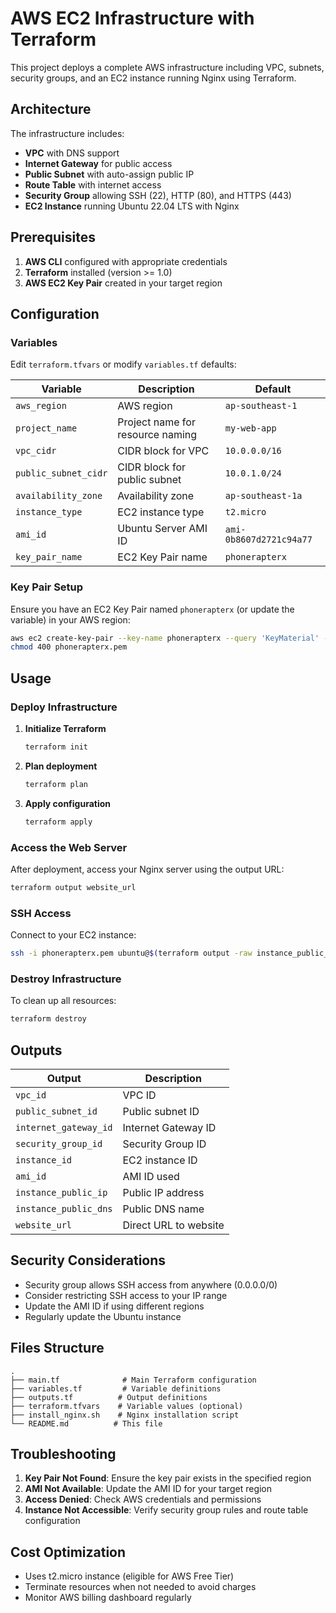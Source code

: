 # AWS EC2 Infrastructure with Terraform

This project deploys a complete AWS infrastructure including VPC, subnets, security groups, and an EC2 instance running Nginx using Terraform.

## Architecture

The infrastructure includes:
- **VPC** with DNS support
- **Internet Gateway** for public access
- **Public Subnet** with auto-assign public IP
- **Route Table** with internet access
- **Security Group** allowing SSH (22), HTTP (80), and HTTPS (443)
- **EC2 Instance** running Ubuntu 22.04 LTS with Nginx

## Prerequisites

1. **AWS CLI** configured with appropriate credentials
2. **Terraform** installed (version >= 1.0)
3. **AWS EC2 Key Pair** created in your target region

## Configuration

### Variables

Edit `terraform.tfvars` or modify `variables.tf` defaults:

| Variable | Description | Default |
|----------|-------------|---------|
| `aws_region` | AWS region | `ap-southeast-1` |
| `project_name` | Project name for resource naming | `my-web-app` |
| `vpc_cidr` | CIDR block for VPC | `10.0.0.0/16` |
| `public_subnet_cidr` | CIDR block for public subnet | `10.0.1.0/24` |
| `availability_zone` | Availability zone | `ap-southeast-1a` |
| `instance_type` | EC2 instance type | `t2.micro` |
| `ami_id` | Ubuntu Server AMI ID | `ami-0b8607d2721c94a77` |
| `key_pair_name` | EC2 Key Pair name | `phonerapterx` |

### Key Pair Setup

Ensure you have an EC2 Key Pair named `phonerapterx` (or update the variable) in your AWS region:

```bash
aws ec2 create-key-pair --key-name phonerapterx --query 'KeyMaterial' --output text > phonerapterx.pem
chmod 400 phonerapterx.pem
```

## Usage

### Deploy Infrastructure

1. **Initialize Terraform**
   ```bash
   terraform init
   ```

2. **Plan deployment**
   ```bash
   terraform plan
   ```

3. **Apply configuration**
   ```bash
   terraform apply
   ```

### Access the Web Server

After deployment, access your Nginx server using the output URL:
```bash
terraform output website_url
```

### SSH Access

Connect to your EC2 instance:
```bash
ssh -i phonerapterx.pem ubuntu@$(terraform output -raw instance_public_ip)
```

### Destroy Infrastructure

To clean up all resources:
```bash
terraform destroy
```

## Outputs

| Output | Description |
|--------|-------------|
| `vpc_id` | VPC ID |
| `public_subnet_id` | Public subnet ID |
| `internet_gateway_id` | Internet Gateway ID |
| `security_group_id` | Security Group ID |
| `instance_id` | EC2 instance ID |
| `ami_id` | AMI ID used |
| `instance_public_ip` | Public IP address |
| `instance_public_dns` | Public DNS name |
| `website_url` | Direct URL to website |

## Security Considerations

- Security group allows SSH access from anywhere (0.0.0.0/0)
- Consider restricting SSH access to your IP range
- Update the AMI ID if using different regions
- Regularly update the Ubuntu instance

## Files Structure

```
.
├── main.tf              # Main Terraform configuration
├── variables.tf         # Variable definitions
├── outputs.tf          # Output definitions
├── terraform.tfvars    # Variable values (optional)
├── install_nginx.sh    # Nginx installation script
└── README.md          # This file
```

## Troubleshooting

1. **Key Pair Not Found**: Ensure the key pair exists in the specified region
2. **AMI Not Available**: Update the AMI ID for your target region
3. **Access Denied**: Check AWS credentials and permissions
4. **Instance Not Accessible**: Verify security group rules and route table configuration

## Cost Optimization

- Uses t2.micro instance (eligible for AWS Free Tier)
- Terminate resources when not needed to avoid charges
- Monitor AWS billing dashboard regularly